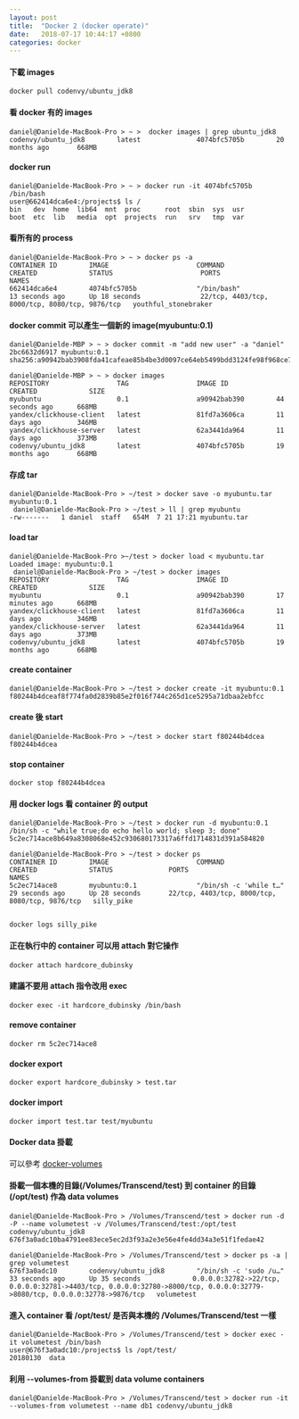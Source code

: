 ```yaml
---
layout: post
title:  "Docker 2 (docker operate)"
date:   2018-07-17 10:44:17 +0800
categories: docker
---
```


#### 下載 images
```console
docker pull codenvy/ubuntu_jdk8
```

#### 看 docker 有的 images
```console
daniel@Danielde-MacBook-Pro > ~ >  docker images | grep ubuntu_jdk8
codenvy/ubuntu_jdk8        latest              4074bfc5705b        20 months ago       668MB
```
#### docker run
```console
daniel@Danielde-MacBook-Pro > ~ > docker run -it 4074bfc5705b /bin/bash
user@662414dca6e4:/projects$ ls /
bin   dev  home  lib64  mnt  proc      root  sbin  sys  usr
boot  etc  lib   media  opt  projects  run   srv   tmp  var
```
#### 看所有的 process
```console
daniel@Danielde-MacBook-Pro > ~ > docker ps -a
CONTAINER ID        IMAGE                      COMMAND                  CREATED             STATUS                      PORTS                                            NAMES
662414dca6e4        4074bfc5705b               "/bin/bash"              13 seconds ago      Up 18 seconds               22/tcp, 4403/tcp, 8000/tcp, 8080/tcp, 9876/tcp   youthful_stonebraker
```
#### docker commit 可以產生一個新的 image(myubuntu:0.1)

```console
daniel@Danielde-MBP > ~ > docker commit -m "add new user" -a "daniel" 2bc6632d6917 myubuntu:0.1
sha256:a90942bab3908fda41cafeae85b4be3d0097ce64eb5499bdd3124fe98f968ce7

daniel@Danielde-MBP > ~ > docker images
REPOSITORY                 TAG                 IMAGE ID            CREATED             SIZE
myubuntu                   0.1                 a90942bab390        44 seconds ago      668MB
yandex/clickhouse-client   latest              81fd7a3606ca        11 days ago         346MB
yandex/clickhouse-server   latest              62a3441da964        11 days ago         373MB
codenvy/ubuntu_jdk8        latest              4074bfc5705b        19 months ago       668MB
```

#### 存成 tar
```console
daniel@Danielde-MacBook-Pro > ~/test > docker save -o myubuntu.tar myubuntu:0.1
 daniel@Danielde-MacBook-Pro > ~/test > ll | grep myubuntu
-rw-------   1 daniel  staff   654M  7 21 17:21 myubuntu.tar
```

#### load tar
```console
daniel@Danielde-MacBook-Pro >~/test > docker load < myubuntu.tar
Loaded image: myubuntu:0.1
 daniel@Danielde-MacBook-Pro > ~/test > docker images
REPOSITORY                 TAG                 IMAGE ID            CREATED             SIZE
myubuntu                   0.1                 a90942bab390        17 minutes ago      668MB
yandex/clickhouse-client   latest              81fd7a3606ca        11 days ago         346MB
yandex/clickhouse-server   latest              62a3441da964        11 days ago         373MB
codenvy/ubuntu_jdk8        latest              4074bfc5705b        19 months ago       668MB
```

#### create container

```console
daniel@Danielde-MacBook-Pro > ~/test > docker create -it myubuntu:0.1
f80244b4dceaf8f774fa0d2839b85e2f016f744c265d1ce5295a71dbaa2ebfcc
```

#### create 後 start
```console
daniel@Danielde-MacBook-Pro > ~/test > docker start f80244b4dcea
f80244b4dcea
```

#### stop container
```console
docker stop f80244b4dcea
```
#### 用 docker logs 看 container 的 output

```console
daniel@Danielde-MacBook-Pro > ~/test > docker run -d myubuntu:0.1 /bin/sh -c "while true;do echo hello world; sleep 3; done"
5c2ec714ace8b649a8308068e452c930680173317a6ffd1714831d391a584820

daniel@Danielde-MacBook-Pro > ~/test > docker ps
CONTAINER ID        IMAGE                      COMMAND                  CREATED             STATUS              PORTS                                            NAMES
5c2ec714ace8        myubuntu:0.1               "/bin/sh -c 'while t…"   29 seconds ago      Up 28 seconds       22/tcp, 4403/tcp, 8000/tcp, 8080/tcp, 9876/tcp   silly_pike


docker logs silly_pike
```
#### 正在執行中的 container 可以用 attach 對它操作

```console
docker attach hardcore_dubinsky
```

#### 建議不要用 attach 指令改用 exec

```console
docker exec -it hardcore_dubinsky /bin/bash
```

#### remove container
```console
docker rm 5c2ec714ace8
```

#### docker export
```console
docker export hardcore_dubinsky > test.tar
```

#### docker import
```console
docker import test.tar test/myubuntu
```


#### Docker data 掛載
可以參考 [docker-volumes](https://docs.docker.com/storage/volumes/)

#### 掛載一個本機的目錄(/Volumes/Transcend/test) 到 container 的目錄(/opt/test) 作為 data volumes
```console
daniel@Danielde-MacBook-Pro > /Volumes/Transcend/test > docker run -d -P --name volumetest -v /Volumes/Transcend/test:/opt/test codenvy/ubuntu_jdk8
676f3a0adc10ba4791ee83ece5ec2d3f93a2e3e56e4fe4dd34a3e51f1fedae42
```

```console
daniel@Danielde-MacBook-Pro > /Volumes/Transcend/test > docker ps -a | grep volumetest
676f3a0adc10        codenvy/ubuntu_jdk8        "/bin/sh -c 'sudo /u…"   33 seconds ago      Up 35 seconds             0.0.0.0:32782->22/tcp, 0.0.0.0:32781->4403/tcp, 0.0.0.0:32780->8000/tcp, 0.0.0.0:32779->8080/tcp, 0.0.0.0:32778->9876/tcp   volumetest
```
#### 進入 container 看 /opt/test/ 是否與本機的 /Volumes/Transcend/test 一樣
```console
daniel@Danielde-MacBook-Pro > /Volumes/Transcend/test > docker exec -it volumetest /bin/bash
user@676f3a0adc10:/projects$ ls /opt/test/
20180130  data
```
#### 利用 --volumes-from 掛載到 data volume containers
```console
daniel@Danielde-MacBook-Pro > /Volumes/Transcend/test > docker run -it --volumes-from volumetest --name db1 codenvy/ubuntu_jdk8
```










